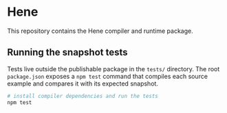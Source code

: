 # Hene

This repository contains the Hene compiler and runtime package.

## Running the snapshot tests

Tests live outside the publishable package in the `tests/` directory. The root
`package.json` exposes a `npm test` command that compiles each source example and
compares it with its expected snapshot.

```bash
# install compiler dependencies and run the tests
npm test
```
